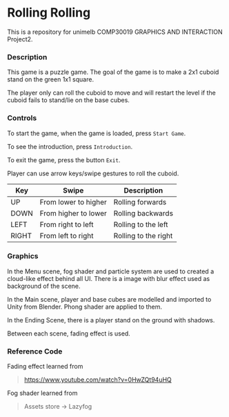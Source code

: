 # Rolling Rolling
This is a repository for unimelb COMP30019 GRAPHICS AND INTERACTION Project2.



### Description
This game is a puzzle game. The goal of the game is to make a 2x1 cuboid stand on the green 1x1 square.

The player only can roll the cuboid to move and will restart the level if the cuboid fails to stand/lie on the base cubes.



### Controls
To start the game, when the game is loaded, press `Start Game`.

To see the introduction, press `Introduction`.

To exit the game, press the button `Exit`.

Player can use arrow keys/swipe gestures to roll the cuboid.

| Key | Swipe | Description |
|-----|-------|-------------|
| UP | From lower to higher | Rolling forwards |
| DOWN | From higher to lower | Rolling backwards |
| LEFT | From right to left | Rolling to the left |
| RIGHT | From left to right | Rolling to the right |



### Graphics

In the Menu scene, fog shader and particle system are used to created a cloud-like effect behind all UI. There is a image with blur effect used as background of the scene.

In the Main scene, player and base cubes are modelled and imported to Unity from Blender. Phong shader are applied to them.

In the Ending Scene, there is a player stand on the ground with shadows.

Between each scene, fading effect is used.



### Reference Code

Fading effect learned from
>https://www.youtube.com/watch?v=0HwZQt94uHQ


Fog shader learned from
> Assets store -> Lazyfog
